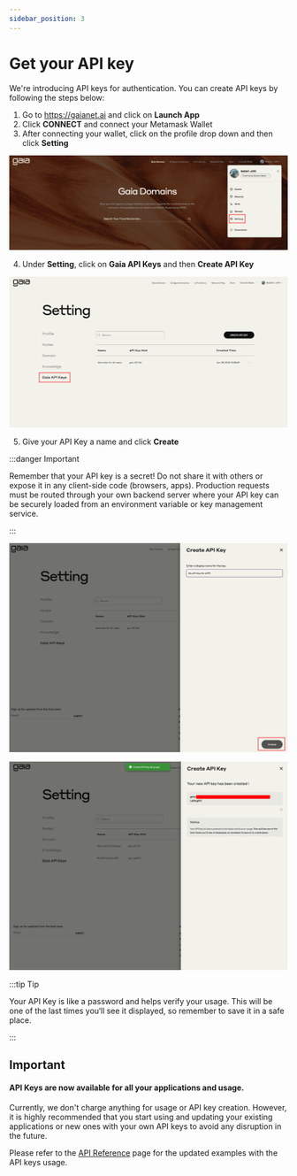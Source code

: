 ```yaml
---
sidebar_position: 3
---
```


# Get your API key

We're introducing API keys for authentication. You can create API keys by following the steps below:

1. Go to https://gaianet.ai and click on **Launch App**
2. Click **CONNECT** and connect your Metamask Wallet
3. After connecting your wallet, click on the profile drop down and then click **Setting**
   
![](settings-for-api.png)

4. Under **Setting**, click on **Gaia API Keys** and then **Create API Key**
   
![](settings-for-api-keys.png)

5. Give your API Key a name and click **Create**

:::danger Important

Remember that your API key is a secret! Do not share it with others or expose it in any client-side code (browsers, apps). Production requests must be routed through your own backend server where your API key can be securely loaded from an environment variable or key management service.

:::

![](create-api-key.png)

![](api-key-created.png)

:::tip Tip

Your API Key is like a password and helps verify your usage. This will be one of the last times you‘ll see it displayed, so remember to save it in a safe place.

:::

## Important

#### API Keys are now available for all your applications and usage.

Currently, we don't charge anything for usage or API key creation. However, it is highly recommended that you start using and updating your existing applications or new ones with your own API keys to avoid any disruption in the future.

Please refer to the [API Reference](./api-reference) page for the updated examples with the API keys usage.
